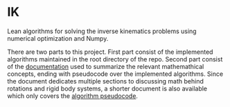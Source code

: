 # IK
Lean algorithms for solving the inverse kinematics problems using numerical optimization and Numpy.

There are two parts to this project. First part consist of the implemented algorithms maintained in the root directory of the repo. Second part consist of the [documentation](https://github.com/MattiasFredriksson/IK/blob/master/docs/on%20the%20understanding%20of%20rotation%20and%20inverse%20kinematics.pdf) used to summarize the relevant mathemathical concepts, ending with pseudocode over the implemented algorithms. Since the document dedicates multiple sections to discussing math behind rotations and rigid body systems, a shorter document is also available which only covers the [algorithm pseudocode](https://github.com/MattiasFredriksson/IK/blob/master/docs/algorithms.pdf).
